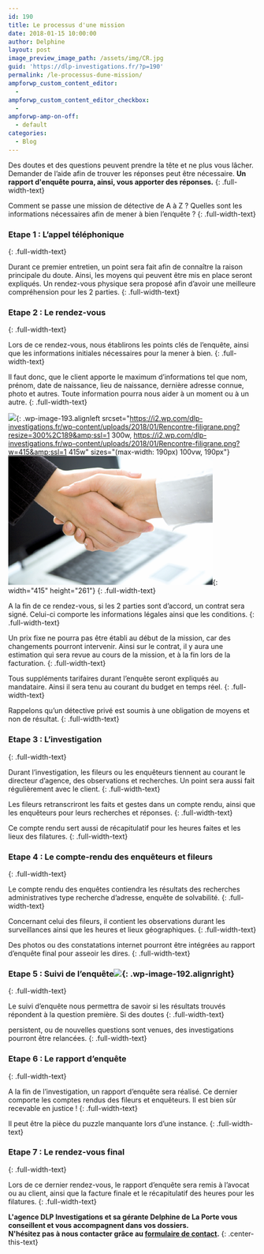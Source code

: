 ```yaml
---
id: 190
title: Le processus d'une mission
date: 2018-01-15 10:00:00
author: Delphine
layout: post
image_preview_image_path: /assets/img/CR.jpg
guid: 'https://dlp-investigations.fr/?p=190'
permalink: /le-processus-dune-mission/
ampforwp_custom_content_editor:
  -
ampforwp_custom_content_editor_checkbox:
  -
ampforwp-amp-on-off:
  - default
categories:
  - Blog
---
```


Des doutes et des questions peuvent prendre la t&ecirc;te et ne plus vous l&acirc;cher. Demander de l’aide afin de trouver les r&eacute;ponses peut &ecirc;tre n&eacute;cessaire. **Un rapport d'enqu&ecirc;te pourra, ainsi, vous apporter des r&eacute;ponses.**
{: .full-width-text}

Comment se passe une mission de d&eacute;tective de A &agrave; Z ? Quelles sont les informations n&eacute;cessaires afin de mener &agrave; bien l’enqu&ecirc;te ?<!--base32-c9gq6t9k68pp6eb7e4v78ebb6rw70w1pcnh3et9mervkgtb2c8v74xtq61vk2w33dtm36tbm75ppawkpddkq8rhjccw7cdtmf1u72dhhetnk4xvb6njpgw9q61u7cv9q6nr70rbpc9r68t3be4w6arhrcdj6udk7env62tb8erv6et3bdnjpux3gdnw64vb561v6pc3q6dkkcu3m6ru7axhkchq7adkgcgrp8rttcxrkcx1tdcv3gbb2c5tpactj-base32-->
{: .full-width-text}

### Etape 1 : L’appel t&eacute;l&eacute;phonique
{: .full-width-text}

Durant ce premier entretien, un point sera fait afin de conna&icirc;tre la raison principale du doute. Ainsi, les moyens qui peuvent &ecirc;tre mis en place seront expliqu&eacute;s. Un rendez-vous physique sera propos&eacute; afin d’avoir une meilleure compr&eacute;hension pour les 2 parties.
{: .full-width-text}

### Etape 2 : Le rendez-vous
{: .full-width-text}

Lors de ce rendez-vous, nous &eacute;tablirons les points cl&eacute;s de l’enqu&ecirc;te, ainsi que les informations initiales n&eacute;cessaires pour la mener &agrave; bien.
{: .full-width-text}

Il faut donc, que le client apporte le maximum d’informations tel que nom, pr&eacute;nom, date de naissance, lieu de naissance, derni&egrave;re adresse connue, photo et autres. Toute information pourra nous aider &agrave; un moment ou &agrave; un autre.
{: .full-width-text}

![](https://i2.wp.com/dlp-investigations.fr/wp-content/uploads/2018/01/Rencontre-filigrane.png?resize=190%2C120&amp;ssl=1){: .wp-image-193.alignleft srcset="https://i2.wp.com/dlp-investigations.fr/wp-content/uploads/2018/01/Rencontre-filigrane.png?resize=300%2C189&amp;ssl=1 300w, https://i2.wp.com/dlp-investigations.fr/wp-content/uploads/2018/01/Rencontre-filigrane.png?w=415&amp;ssl=1 415w" sizes="(max-width: 190px) 100vw, 190px"}![](/uploads/poigner-de-main.png){: width="415" height="261"}
{: .full-width-text}

A la fin de ce rendez-vous, si les 2 parties sont d’accord, un contrat sera sign&eacute;. Celui-ci comporte les informations l&eacute;gales ainsi que les conditions.
{: .full-width-text}

Un prix fixe ne pourra pas &ecirc;tre &eacute;tabli au d&eacute;but de la mission, car des changements pourront intervenir. Ainsi sur le contrat, il y aura une estimation qui sera revue au cours de la mission, et &agrave; la fin lors de la facturation.
{: .full-width-text}

Tous suppl&eacute;ments tarifaires durant l’enqu&ecirc;te seront expliqu&eacute;s au mandataire. Ainsi il sera tenu au courant du budget en temps r&eacute;el.
{: .full-width-text}

Rappelons qu’un d&eacute;tective priv&eacute; est soumis &agrave; une obligation de moyens et non de r&eacute;sultat.
{: .full-width-text}

### Etape 3 : L’investigation
{: .full-width-text}

Durant l’investigation, les fileurs ou les enqu&ecirc;teurs tiennent au courant le directeur d’agence, des observations et recherches. Un point sera aussi fait r&eacute;guli&egrave;rement avec le client.
{: .full-width-text}

Les fileurs retranscriront les faits et gestes dans un compte rendu, ainsi que les enqu&ecirc;teurs pour leurs recherches et r&eacute;ponses.
{: .full-width-text}

Ce compte rendu sert aussi de r&eacute;capitulatif pour les heures faites et les lieux des filatures.
{: .full-width-text}

### Etape 4 : Le compte-rendu des enqu&ecirc;teurs et fileurs
{: .full-width-text}

Le compte rendu des enqu&ecirc;tes contiendra les r&eacute;sultats des recherches administratives type recherche d’adresse, enqu&ecirc;te de solvabilit&eacute;.
{: .full-width-text}

Concernant celui des fileurs, il contient les observations durant les surveillances ainsi que les heures et lieux g&eacute;ographiques.
{: .full-width-text}

Des photos ou des constatations internet pourront &ecirc;tre int&eacute;gr&eacute;es au rapport d’enqu&ecirc;te final pour asseoir les dires.
{: .full-width-text}

### Etape 5 : Suivi de l’enqu&ecirc;te![](https://i0.wp.com/dlp-investigations.fr/wp-content/uploads/2018/01/CR.jpg?resize=173%2C115&amp;ssl=1){: .wp-image-192.alignright}
{: .full-width-text}

Le suivi d’enqu&ecirc;te nous permettra de savoir si les r&eacute;sultats trouv&eacute;s r&eacute;pondent &agrave; la question premi&egrave;re. Si des doutes
{: .full-width-text}

persistent, ou de nouvelles questions sont venues, des investigations pourront &ecirc;tre relanc&eacute;es.
{: .full-width-text}

### Etape 6 : Le rapport d’enqu&ecirc;te
{: .full-width-text}

A la fin de l’investigation, un rapport d’enqu&ecirc;te sera r&eacute;alis&eacute;. Ce dernier comporte les comptes rendus des fileurs et enqu&ecirc;teurs. Il est bien s&ucirc;r recevable en justice \!
{: .full-width-text}

Il peut &ecirc;tre la pi&egrave;ce du puzzle manquante lors d’une instance.
{: .full-width-text}

### Etape 7 : Le rendez-vous final
{: .full-width-text}

Lors de ce dernier rendez-vous, le rapport d’enqu&ecirc;te sera remis &agrave; l’avocat ou au client, ainsi que la facture finale et le r&eacute;capitulatif des heures pour les filatures.
{: .full-width-text}

**L'agence DLP Investigations et sa g&eacute;rante Delphine de La Porte vous conseillent et vous accompagnent dans vos dossiers.**<br>**N'h&eacute;sitez pas &agrave; nous contacter gr&acirc;ce au&nbsp;[formulaire de contact](https://dlp-investigations.fr/#contact).**
{: .center-this-text}
